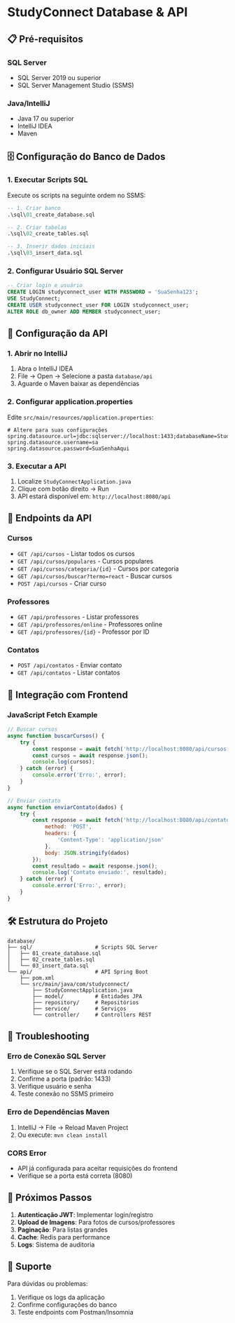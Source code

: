 # StudyConnect Database & API

## 📋 Pré-requisitos

### SQL Server
- SQL Server 2019 ou superior
- SQL Server Management Studio (SSMS)

### Java/IntelliJ
- Java 17 ou superior
- IntelliJ IDEA
- Maven

## 🗄️ Configuração do Banco de Dados

### 1. Executar Scripts SQL
Execute os scripts na seguinte ordem no SSMS:

```sql
-- 1. Criar banco
.\sql\01_create_database.sql

-- 2. Criar tabelas
.\sql\02_create_tables.sql

-- 3. Inserir dados iniciais
.\sql\03_insert_data.sql
```

### 2. Configurar Usuário SQL Server
```sql
-- Criar login e usuário
CREATE LOGIN studyconnect_user WITH PASSWORD = 'SuaSenha123';
USE StudyConnect;
CREATE USER studyconnect_user FOR LOGIN studyconnect_user;
ALTER ROLE db_owner ADD MEMBER studyconnect_user;
```

## 🚀 Configuração da API

### 1. Abrir no IntelliJ
1. Abra o IntelliJ IDEA
2. File → Open → Selecione a pasta `database/api`
3. Aguarde o Maven baixar as dependências

### 2. Configurar application.properties
Edite `src/main/resources/application.properties`:

```properties
# Altere para suas configurações
spring.datasource.url=jdbc:sqlserver://localhost:1433;databaseName=StudyConnect;encrypt=false
spring.datasource.username=sa
spring.datasource.password=SuaSenhaAqui
```

### 3. Executar a API
1. Localize `StudyConnectApplication.java`
2. Clique com botão direito → Run
3. API estará disponível em: `http://localhost:8080/api`

## 📡 Endpoints da API

### Cursos
- `GET /api/cursos` - Listar todos os cursos
- `GET /api/cursos/populares` - Cursos populares
- `GET /api/cursos/categoria/{id}` - Cursos por categoria
- `GET /api/cursos/buscar?termo=react` - Buscar cursos
- `POST /api/cursos` - Criar curso

### Professores
- `GET /api/professores` - Listar professores
- `GET /api/professores/online` - Professores online
- `GET /api/professores/{id}` - Professor por ID

### Contatos
- `POST /api/contatos` - Enviar contato
- `GET /api/contatos` - Listar contatos

## 🔗 Integração com Frontend

### JavaScript Fetch Example
```javascript
// Buscar cursos
async function buscarCursos() {
    try {
        const response = await fetch('http://localhost:8080/api/cursos');
        const cursos = await response.json();
        console.log(cursos);
    } catch (error) {
        console.error('Erro:', error);
    }
}

// Enviar contato
async function enviarContato(dados) {
    try {
        const response = await fetch('http://localhost:8080/api/contatos', {
            method: 'POST',
            headers: {
                'Content-Type': 'application/json'
            },
            body: JSON.stringify(dados)
        });
        const resultado = await response.json();
        console.log('Contato enviado:', resultado);
    } catch (error) {
        console.error('Erro:', error);
    }
}
```

## 🛠️ Estrutura do Projeto

```
database/
├── sql/                    # Scripts SQL Server
│   ├── 01_create_database.sql
│   ├── 02_create_tables.sql
│   └── 03_insert_data.sql
└── api/                    # API Spring Boot
    ├── pom.xml
    └── src/main/java/com/studyconnect/
        ├── StudyConnectApplication.java
        ├── model/          # Entidades JPA
        ├── repository/     # Repositórios
        ├── service/        # Serviços
        └── controller/     # Controllers REST
```

## 🔧 Troubleshooting

### Erro de Conexão SQL Server
1. Verifique se o SQL Server está rodando
2. Confirme a porta (padrão: 1433)
3. Verifique usuário e senha
4. Teste conexão no SSMS primeiro

### Erro de Dependências Maven
1. IntelliJ → File → Reload Maven Project
2. Ou execute: `mvn clean install`

### CORS Error
- API já configurada para aceitar requisições do frontend
- Verifique se a porta está correta (8080)

## 📝 Próximos Passos

1. **Autenticação JWT**: Implementar login/registro
2. **Upload de Imagens**: Para fotos de cursos/professores
3. **Paginação**: Para listas grandes
4. **Cache**: Redis para performance
5. **Logs**: Sistema de auditoria

## 🤝 Suporte

Para dúvidas ou problemas:
1. Verifique os logs da aplicação
2. Confirme configurações do banco
3. Teste endpoints com Postman/Insomnia